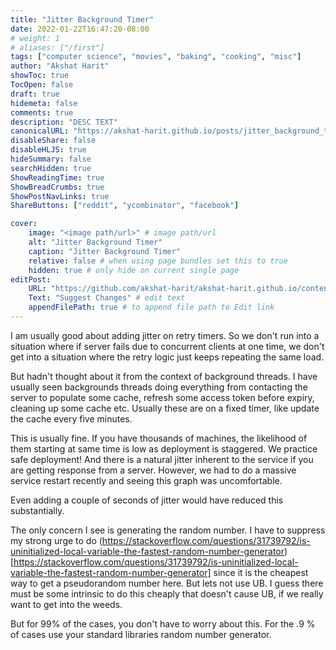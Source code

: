 ```yaml
---
title: "Jitter Background Timer"
date: 2022-01-22T16:47:20-08:00
# weight: 1
# aliases: ["/first"]
tags: ["computer science", "movies", "baking", "cooking", "misc"]
author: "Akshat Harit"
showToc: true
TocOpen: false
draft: true
hidemeta: false
comments: true
description: "DESC TEXT"
canonicalURL: "https://akshat-harit.github.io/posts/jitter_background_timer/"
disableShare: false
disableHLJS: true
hideSummary: false
searchHidden: true
ShowReadingTime: true
ShowBreadCrumbs: true
ShowPostNavLinks: true
ShareButtons: ["reddit", "ycombinator", "facebook"]

cover:
    image: "<image path/url>" # image path/url
    alt: "Jitter Background Timer"
    caption: "Jitter Background Timer"
    relative: false # when using page bundles set this to true
    hidden: true # only hide on current single page
editPost:
    URL: "https://github.com/akshat-harit/akshat-harit.github.io/content"
    Text: "Suggest Changes" # edit text
    appendFilePath: true # to append file path to Edit link
---
```


I am usually good about adding jitter on retry timers. So we don't run into a situation where if server fails due to concurrent clients at one time, we don't get into a situation where the retry logic just keeps repeating the same load.

But hadn't thought about it from the context of background threads. I have usually seen backgrounds threads doing everything from contacting the server to populate some cache, refresh some access token before expiry, cleaning up some cache etc. Usually these are on a fixed timer, like update the cache every five minutes.

This is usually fine. If you have thousands of machines, the likelihood of them starting at same time is low as deployment is staggered. We practice safe deployment! And there is a natural jitter inherent to the service if you are getting response from a server. However, we had to do a massive service restart recently and seeing this graph was uncomfortable.

Even adding a couple of seconds of jitter would have reduced this substantially.

The only concern I see is generating the random number. I have to suppress my strong urge to do 
(https://stackoverflow.com/questions/31739792/is-uninitialized-local-variable-the-fastest-random-number-generator)[https://stackoverflow.com/questions/31739792/is-uninitialized-local-variable-the-fastest-random-number-generator] since it is the cheapest way to get a pseudorandom number here. But lets not use UB. I guess there must be some intrinsic to do this cheaply that doesn't cause UB, if we really want to get into the weeds.

But for 99% of the cases, you don't have to worry about this. For the .9 % of cases use your standard libraries random number generator. 
